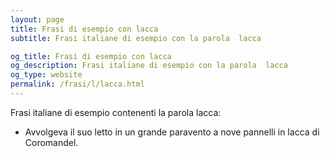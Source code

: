 ```yaml
---
layout: page
title: Frasi di esempio con lacca 
subtitle: Frasi italiane di esempio con la parola  lacca

og_title: Frasi di esempio con lacca 
og_description: Frasi italiane di esempio con la parola  lacca
og_type: website
permalink: /frasi/l/lacca.html
---
```


Frasi italiane di esempio contenenti la parola lacca:


- Avvolgeva il suo letto in un grande paravento a nove pannelli in lacca di Coromandel.
